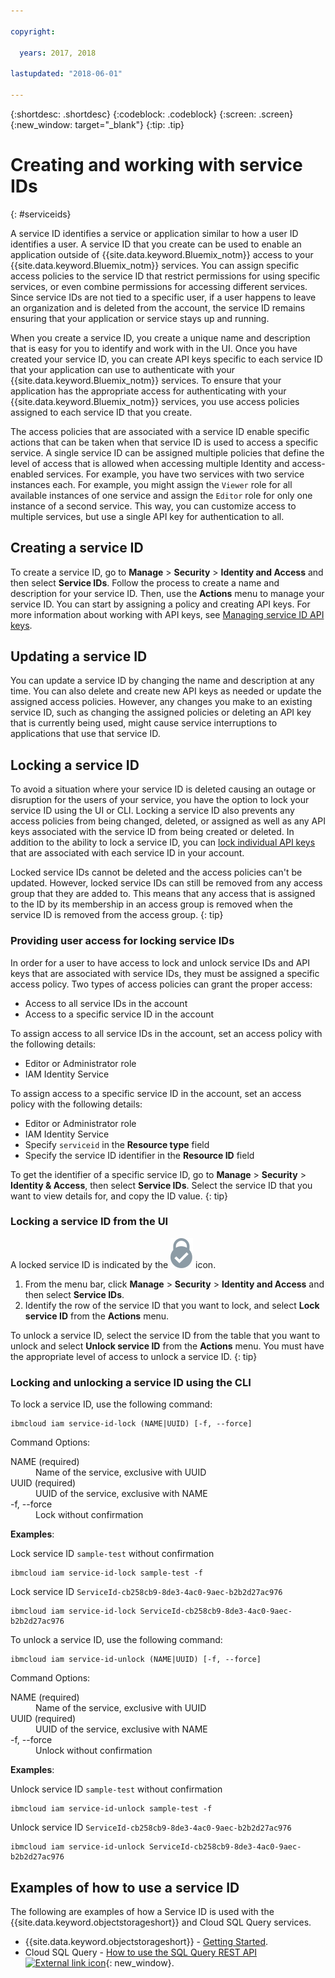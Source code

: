 ```yaml
---

copyright:

  years: 2017, 2018
  
lastupdated: "2018-06-01"

---
```


{:shortdesc: .shortdesc}
{:codeblock: .codeblock}
{:screen: .screen}
{:new_window: target="_blank"}
{:tip: .tip}

# Creating and working with service IDs
{: #serviceids}

A service ID identifies a service or application similar to how a user ID identifies a user. A service ID that you create can be used to enable an application outside of {{site.data.keyword.Bluemix_notm}} access to your {{site.data.keyword.Bluemix_notm}} services. You can assign specific access policies to the service ID that restrict permissions for using specific services, or even combine permissions for accessing different services. Since service IDs are not tied to a specific user, if a user happens to leave an organization and is deleted from the account, the service ID remains ensuring that your application or service stays up and running.

When you create a service ID, you create a unique name and description that is easy for you to identify and work with in the UI. Once you have created your service ID, you can create API keys specific to each service ID that your application can use to authenticate with your {{site.data.keyword.Bluemix_notm}} services. To ensure that your application has the appropriate access for authenticating with your {{site.data.keyword.Bluemix_notm}} services, you use access policies assigned to each service ID that you create. 

The access policies that are associated with a service ID enable specific actions that can be taken when that service ID is used to access a specific service. A single service ID can be assigned multiple policies that define the level of access that is allowed when accessing multiple Identity and access-enabled services. For example, you have two services with two service instances each. For example, you might assign the `Viewer` role for all available instances of one service and assign the `Editor` role for only one instance of a second service. This way, you can customize access to multiple services, but use a single API key for authentication to all.


## Creating a service ID

To create a service ID, go to **Manage** &gt; **Security** &gt; **Identity and Access** and then select **Service IDs**. Follow the process to create a name and description for your service ID. Then, use the **Actions** menu to manage your service ID. You can start by assigning a policy and creating API keys. For more information about working with API keys, see [Managing service ID API keys](/docs/iam/serviceid_keys.html#serviceidapikeys). 

## Updating a service ID

You can update a service ID by changing the name and description at any time. You can also delete and create new API keys as needed or update the assigned access policies. However, any changes you make to an existing service ID, such as changing the assigned policies or deleting an API key that is currently being used, might cause service interruptions to applications that use that service ID.

## Locking a service ID

To avoid a situation where your service ID is deleted causing an outage or disruption for the users of your service, you have the option to lock your service ID using the UI or CLI. Locking a service ID also prevents any access policies from being changed, deleted, or assigned as well as any API keys associated with the service ID from being created or deleted. In addition to the ability to lock a service ID, you can [lock individual API keys](/docs/iam/serviceid_keys.html#lockkey) that are associated with each service ID in your account. 

Locked service IDs cannot be deleted and the access policies can't be updated. However, locked service IDs can still be removed from any access group that they are added to. This means that any access that is assigned to the ID by its membership in an access group is removed when the service ID is removed from the access group.
{: tip}

### Providing user access for locking service IDs

In order for a user to have access to lock and unlock service IDs and API keys that are associated with service IDs, they must be assigned a specific access policy. Two types of access policies can grant the proper access:

* Access to all service IDs in the account
* Access to a specific service ID in the account

To assign access to all service IDs in the account, set an access policy with the following details:

* Editor or Administrator role 
* IAM Identity Service

To assign access to a specific service ID in the account, set an access policy with the following details:

* Editor or Administrator role
* IAM Identity Service
* Specify `serviceid` in the **Resource type** field 
* Specify the service ID identifier in the **Resource ID** field

To get the identifier of a specific service ID, go to **Manage** > **Security** > **Identity & Access**, then select **Service IDs**. Select the service ID that you want to view details for, and copy the ID value.
{: tip}

### Locking a service ID from the UI

A locked service ID is indicated by the ![Locked icon](images/locked.svg "Locked") icon.

1. From the menu bar, click **Manage** &gt; **Security** &gt; **Identity and Access** and then select **Service IDs**.
2. Identify the row of the service ID that you want to lock, and select **Lock service ID** from the **Actions** menu.

To unlock a service ID, select the service ID from the table that you want to unlock and select **Unlock service ID** from the **Actions** menu. You must have the appropriate level of access to unlock a service ID.
{: tip}

### Locking and unlocking a service ID using the CLI

To lock a service ID, use the following command:

```
ibmcloud iam service-id-lock (NAME|UUID) [-f, --force]
```

Command Options:

<dl>
  <dt>NAME (required)</dt>
  <dd>Name of the service, exclusive with UUID</dd>
  <dt>UUID (required)</dt>
  <dd>UUID of the service, exclusive with NAME</dd>
  <dt>-f, --force</dt>
  <dd>Lock without confirmation</dd>
</dl>

<strong>Examples</strong>:

Lock service ID `sample-test` without confirmation

```
ibmcloud iam service-id-lock sample-test -f
```

Lock service ID `ServiceId-cb258cb9-8de3-4ac0-9aec-b2b2d27ac976`

```
ibmcloud iam service-id-lock ServiceId-cb258cb9-8de3-4ac0-9aec-b2b2d27ac976
```

To unlock a service ID, use the following command:

 ```
ibmcloud iam service-id-unlock (NAME|UUID) [-f, --force]
```

Command Options:

<dl>
  <dt>NAME (required)</dt>
  <dd>Name of the service, exclusive with UUID</dd>
  <dt>UUID (required)</dt>
  <dd>UUID of the service, exclusive with NAME</dd>
  <dt>-f, --force</dt>
  <dd>Unlock without confirmation</dd>
</dl>

<strong>Examples</strong>:

Unlock service ID `sample-test` without confirmation

```
ibmcloud iam service-id-unlock sample-test -f
```

Unlock service ID `ServiceId-cb258cb9-8de3-4ac0-9aec-b2b2d27ac976`

```
ibmcloud iam service-id-unlock ServiceId-cb258cb9-8de3-4ac0-9aec-b2b2d27ac976
```



## Examples of how to use a service ID

The following are examples of how a Service ID is used with the {{site.data.keyword.objectstorageshort}} and Cloud SQL Query services.

- {{site.data.keyword.objectstorageshort}} - [Getting Started](/docs/services/cloud-object-storage/getting-started-cli.html#getting-started-cli-).
- Cloud SQL Query - [How to use the SQL Query REST API ![External link icon](../icons/launch-glyph.svg)](https://www.youtube.com/embed/s6S4AdJItHk?rel=0){: new_window}.

